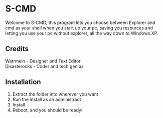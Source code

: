 # S-CMD
Welcome to S-CMD, this program lets you choose between Explorer and cmd as your shell when you start up your pc, saving you resources and letting you use your pc without explorer, all the way down to Windows XP.

## Credits
Watrmeln - Designer and Text Editor
<br>
Disasterocks - Coder and tech genius

## Installation
1. Extract the folder into wherever you want
2. Run the install as an administraot
3. Install
4. Reboot, and you should be ready!

